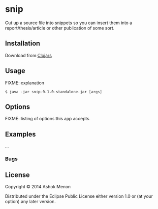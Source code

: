 # snip

Cut up a source file into snippets so you can insert
them into a report/thesis/article or other publication
of some sort.

## Installation

Download from [Clojars](https://clojars.org/snip)

## Usage

FIXME: explanation

    $ java -jar snip-0.1.0-standalone.jar [args]

## Options

FIXME: listing of options this app accepts.

## Examples

...

### Bugs

## License

Copyright © 2014 Ashok Menon

Distributed under the Eclipse Public License either version 1.0 or (at
your option) any later version.

